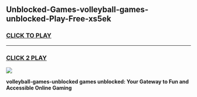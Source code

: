 
## Unblocked-Games-volleyball-games-unblocked-Play-Free-xs5ek
<h3>
<a href="https://premium76.site?title=volleyball-games-unblocked&ref=15A">CLICK TO PLAY</a></h3>
<hr>

<h3>
<a href="https://premium76.site?title=volleyball-games-unblocked&ref=15A">CLICK 2 PLAY</a>
  
</h3>

<a href="https://premium76.site?title=volleyball-games-unblocked&ref=15A"><img src="https://clearcache.store/games.png"></a>


**volleyball-games-unblocked games unblocked: Your Gateway to Fun and Accessible Online Gaming**
